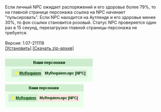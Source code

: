 Если личный NPC ожидает распоряжений и его здоровье более 79%, то на главной странице персонажа ссылка на NPC начинает "пульсировать". Если NPC находится на Аутленде и его здоровье менее 30%, то фон ссылки становится розовый. Статус NPC проверяется один раз в 15 секунд, перезагрузки главной страницы персонажа не требуется.
<br>
<br>
Версия: 1.07-211118
<br>
[[Установить]](https://raw.githubusercontent.com/MyRequiem/comfortablePlayingInGW/master/separatedScripts/PersonalNPCNotifications/personalNPCNotifications.user.js) [[Скачать zip-архив]](https://raw.githubusercontent.com/MyRequiem/comfortablePlayingInGW/master/separatedScripts/PersonalNPCNotifications/personalNPCNotifications.user.js.zip)
<br>
<br>
![PersonalNPCNotifications](https://raw.githubusercontent.com/MyRequiem/comfortablePlayingInGW/master/imgs/PersonalNPCNotifications/screen1.gif)
<br>
![PersonalNPCNotifications](https://raw.githubusercontent.com/MyRequiem/comfortablePlayingInGW/master/imgs/PersonalNPCNotifications/screen2.png)
<br>
